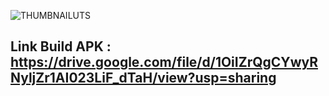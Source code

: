 ![THUMBNAILUTS](https://user-images.githubusercontent.com/58157142/236662840-f82357f2-0347-408e-a784-e933862dfbee.png)

## Link Build APK : https://drive.google.com/file/d/1OiIZrQgCYwyRNyljZr1AI023LiF_dTaH/view?usp=sharing
